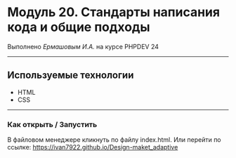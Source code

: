 # Модуль 20. Стандарты написания кода и общие подходы

Выполнено _Ермашовым И.А._ на курсе PHPDEV 24

---

## Используемые технологии

* HTML
* CSS

---

### Как открыть / Запустить

В файловом менеджере кликнуть по файлу index.html. Или перейти по ссылке: https://ivan7922.github.io/Design-maket_adaptive
